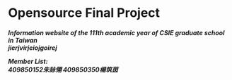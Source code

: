 # Opensource Final Project

<H5/>Information website of the 111th academic year of CSIE graduate school in Taiwan<br/>
 jierjvirjeiojgoirej


<p>Member List:<br/>
409850152朱詠翎
409850350楊筑茵</p>
